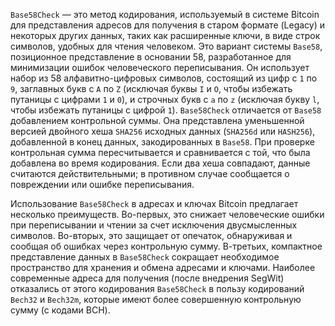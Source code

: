 `Base58Check` — это метод кодирования, используемый в системе Bitcoin для представления адресов для получения в старом формате (Legacy) и некоторых других данных, таких как расширенные ключи, в виде строк символов, удобных для чтения человеком. Это вариант системы `Base58`, позиционное представление в основании 58, разработанное для минимизации ошибок человеческого переписывания. Он использует набор из 58 алфавитно-цифровых символов, состоящий из цифр с `1` по `9`, заглавных букв с `A` по `Z` (исключая буквы `I` и `O`, чтобы избежать путаницы с цифрами `1` и `0`), и строчных букв с `a` по `z` (исключая букву `l`, чтобы избежать путаницы с цифрой `1`). `Base58Check` отличается от `Base58` добавлением контрольной суммы. Она представлена уменьшенной версией двойного хеша `SHA256` исходных данных (`SHA256d` или `HASH256`), добавленной в конец данных, закодированных в `Base58`. При проверке контрольная сумма пересчитывается и сравнивается с той, что была добавлена во время кодирования. Если два хеша совпадают, данные считаются действительными; в противном случае сообщается о повреждении или ошибке переписывания.

Использование `Base58Check` в адресах и ключах Bitcoin предлагает несколько преимуществ. Во-первых, это снижает человеческие ошибки при переписывании и чтении за счет исключения двусмысленных символов. Во-вторых, это защищает от опечаток, обнаруживая и сообщая об ошибках через контрольную сумму. В-третьих, компактное представление данных в `Base58Check` сокращает необходимое пространство для хранения и обмена адресами и ключами. Наиболее современные адреса для получения (после внедрения SegWit) отказались от этого кодирования `Base58Check` в пользу кодирований `Bech32` и `Bech32m`, которые имеют более совершенную контрольную сумму (с кодами BCH).